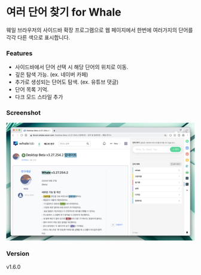 # 여러 단어 찾기 for Whale

웨일 브라우저의 사이드바 확장 프로그램으로 웹 페이지에서 한번에 여러가지의 단어를 각각 다른 색으로 표시합니다.

### Features

- 사이드바에서 단어 선택 시 해당 단어의 위치로 이동.
- 깊은 탐색 가능. (ex. 네이버 카페)
- 추가로 생성되는 단어도 탐색. (ex. 유튜브 댓글)
- 단어 목록 기억.
- 다크 모드 스타일 추가

### Screenshot

![Capture](/src/imgs/screenshot-1.png)

### Version

v1.6.0
